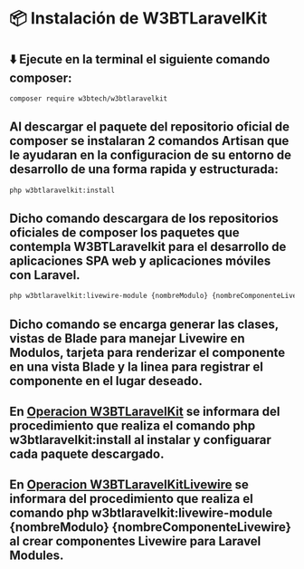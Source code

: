 # 📦 Instalación de W3BTLaravelKit  

## ⬇️ Ejecute en la terminal el siguiente comando **composer**:
```bash
composer require w3btech/w3btlaravelkit
```
## Al descargar el paquete del repositorio oficial de **composer** se instalaran 2 comandos **Artisan** que le ayudaran en la configuracion de su entorno de desarrollo de una forma rapida y estructurada:

```bash
php w3btlaravelkit:install
```
## Dicho comando descargara de los repositorios oficiales de **composer** los paquetes que contempla **W3BTLaravelkit** para el desarrollo de aplicaciones **SPA** web y aplicaciones móviles con Laravel.

```bash
php w3btlaravelkit:livewire-module {nombreModulo} {nombreComponenteLivewire}
```
## Dicho comando se encarga generar las clases, vistas de Blade para manejar Livewire en Modulos, tarjeta para renderizar el componente en una vista Blade y la linea para registrar el componente en el lugar deseado.

## En [Operacion W3BTLaravelKit](https://github.com/Sagat1200/W3BTLaravelKit/blob/main/Documentacion/5-OperacionW3BTLaravelKit.md) se informara del procedimiento que realiza el comando **php w3btlaravelkit:install** al instalar y configuarar cada paquete descargado.

## En [Operacion W3BTLaravelKitLivewire](https://github.com/Sagat1200/W3BTLaravelKit/blob/main/Documentacion/6-OperacionW3BTLaravelKitLivewire.md) se informara del procedimiento que realiza el comando **php w3btlaravelkit:livewire-module {nombreModulo} {nombreComponenteLivewire}** al crear componentes Livewire para Laravel Modules.
